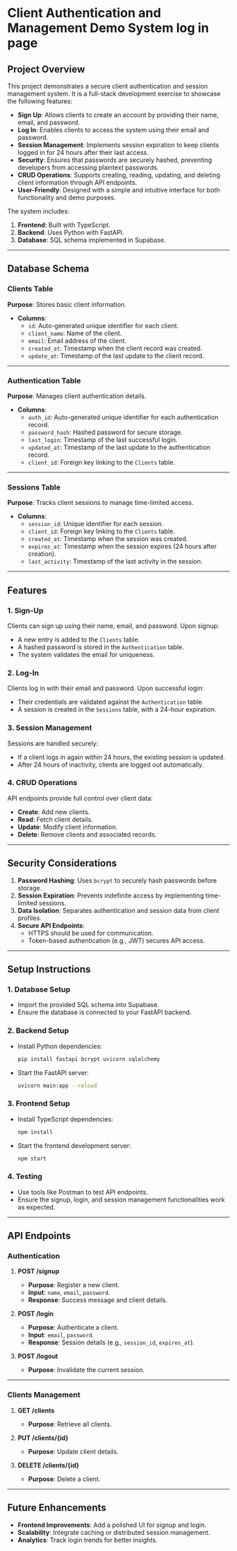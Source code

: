 # Client Authentication and Management Demo System log in page

## Project Overview

This project demonstrates a secure client authentication and session management system. It is a full-stack development exercise to showcase the following features:
- **Sign Up**: Allows clients to create an account by providing their name, email, and password.
- **Log In**: Enables clients to access the system using their email and password.
- **Session Management**: Implements session expiration to keep clients logged in for 24 hours after their last access.
- **Security**: Ensures that passwords are securely hashed, preventing developers from accessing plaintext passwords.
- **CRUD Operations**: Supports creating, reading, updating, and deleting client information through API endpoints.
- **User-Friendly**: Designed with a simple and intuitive interface for both functionality and demo purposes.

The system includes:
1. **Frontend**: Built with TypeScript.
2. **Backend**: Uses Python with FastAPI.
3. **Database**: SQL schema implemented in Supabase.

---

## Database Schema

### Clients Table
**Purpose**: Stores basic client information.
- **Columns**:
  - `id`: Auto-generated unique identifier for each client.
  - `client_name`: Name of the client.
  - `email`: Email address of the client.
  - `created_at`: Timestamp when the client record was created.
  - `update_at`: Timestamp of the last update to the client record.

---

### Authentication Table
**Purpose**: Manages client authentication details.
- **Columns**:
  - `auth_id`: Auto-generated unique identifier for each authentication record.
  - `password_hash`: Hashed password for secure storage.
  - `last_login`: Timestamp of the last successful login.
  - `updated_at`: Timestamp of the last update to the authentication record.
  - `client_id`: Foreign key linking to the `Clients` table.

---

### Sessions Table
**Purpose**: Tracks client sessions to manage time-limited access.
- **Columns**:
  - `session_id`: Unique identifier for each session.
  - `client_id`: Foreign key linking to the `Clients` table.
  - `created_at`: Timestamp when the session was created.
  - `expires_at`: Timestamp when the session expires (24 hours after creation).
  - `last_activity`: Timestamp of the last activity in the session.

---

## Features

### 1. Sign-Up
Clients can sign up using their name, email, and password. Upon signup:
- A new entry is added to the `Clients` table.
- A hashed password is stored in the `Authentication` table.
- The system validates the email for uniqueness.

### 2. Log-In
Clients log in with their email and password. Upon successful login:
- Their credentials are validated against the `Authentication` table.
- A session is created in the `Sessions` table, with a 24-hour expiration.

### 3. Session Management
Sessions are handled securely:
- If a client logs in again within 24 hours, the existing session is updated.
- After 24 hours of inactivity, clients are logged out automatically.

### 4. CRUD Operations
API endpoints provide full control over client data:
- **Create**: Add new clients.
- **Read**: Fetch client details.
- **Update**: Modify client information.
- **Delete**: Remove clients and associated records.

---

## Security Considerations
1. **Password Hashing**: Uses `bcrypt` to securely hash passwords before storage.
2. **Session Expiration**: Prevents indefinite access by implementing time-limited sessions.
3. **Data Isolation**: Separates authentication and session data from client profiles.
4. **Secure API Endpoints**:
   - HTTPS should be used for communication.
   - Token-based authentication (e.g., JWT) secures API access.

---

## Setup Instructions

### 1. Database Setup
- Import the provided SQL schema into Supabase.
- Ensure the database is connected to your FastAPI backend.

### 2. Backend Setup
- Install Python dependencies:
  ```bash
  pip install fastapi bcrypt uvicorn sqlalchemy
  ```
- Start the FastAPI server:
  ```bash
  uvicorn main:app --reload
  ```

### 3. Frontend Setup
- Install TypeScript dependencies:
  ```bash
  npm install
  ```
- Start the frontend development server:
  ```bash
  npm start
  ```

### 4. Testing
- Use tools like Postman to test API endpoints.
- Ensure the signup, login, and session management functionalities work as expected.

---

## API Endpoints

### Authentication
1. **POST /signup**  
   - **Purpose**: Register a new client.  
   - **Input**: `name`, `email`, `password`.  
   - **Response**: Success message and client details.  

2. **POST /login**  
   - **Purpose**: Authenticate a client.  
   - **Input**: `email`, `password`.  
   - **Response**: Session details (e.g., `session_id`, `expires_at`).  

3. **POST /logout**  
   - **Purpose**: Invalidate the current session.  

---

### Clients Management
1. **GET /clients**  
   - **Purpose**: Retrieve all clients.  

2. **PUT /clients/{id}**  
   - **Purpose**: Update client details.  

3. **DELETE /clients/{id}**  
   - **Purpose**: Delete a client.  

---

## Future Enhancements
- **Frontend Improvements**: Add a polished UI for signup and login.
- **Scalability**: Integrate caching or distributed session management.
- **Analytics**: Track login trends for better insights.

